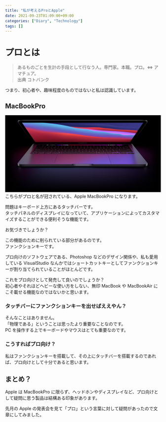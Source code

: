 ```yaml
---
title: "私が考えるProとApple"
date: 2021-09-23T01:09:00+09:00
categories: ["Diary", "Technology"]
tags: []
---
```


# プロとは

> あるものごとを生計の手段として行なう人。専門家。本職。プロ。⇔ アマチュア。  
> 出典 コトバンク

つまり、初心者や、趣味程度のものではないと私は認識しています。

## MacBookPro

![](MacBookPro.jpg)
こちらがプロと名が冠されている、Apple MacBookPro になります。

問題はキーボード上方にあるタッチバーです。  
タッチパネルのディスプレイになっていて、アプリケーションによってカスタマイズすることができる便利そうな機能です。

お気づきでしょうか？

この機能のために削られている部分があるのです。  
ファンクションキーです。

プロ向けのソフトウェアである、Photoshop などのデザイン関係や、私も愛用している VisualStudio なんかではショートカットキーとしてファンクションキーが割り当てられていることがほとんどです。

これをプロ向けとして発売して良いのでしょうか？  
初心者やそれほどヘビーな使い方をしない、無印 MacBook や MacBookAir にこそ載せる機能なのではないかと思います。

### タッチバーにファンクションキーを出せばええやん？

そんなことはありません。  
「物理である」ということは思ったより重要なことなのです。  
PC を操作する上でキーボードやマウスはとても重要なのです。

### こうすればプロ向け？

私はファンクションキーを搭載して、その上にタッチバーを搭載するのであれば、プロ向けとして十分であると思います。

## まとめ？

Apple は MacBookPro に限らず、ヘッドホンやディスプレイなど、プロ向けとして疑問に思う製品は結構ある印象があります。

先月の Apple の発表会を見て「プロ」という言葉に対して疑問があったので文章にしてみました。
